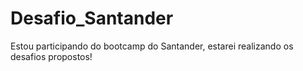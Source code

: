 # Desafio_Santander

Estou participando do bootcamp do Santander, estarei realizando os desafios propostos! 

